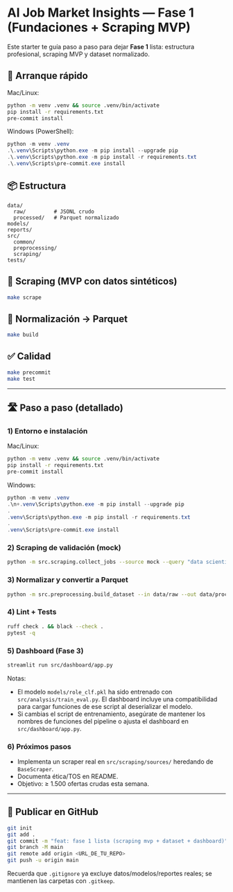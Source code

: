 
# AI Job Market Insights — Fase 1 (Fundaciones + Scraping MVP)

Este starter te guía paso a paso para dejar **Fase 1** lista: estructura profesional, scraping MVP y dataset normalizado.

## 🚀 Arranque rápido

Mac/Linux:
```bash
python -m venv .venv && source .venv/bin/activate
pip install -r requirements.txt
pre-commit install
```

Windows (PowerShell):
```powershell
python -m venv .venv
.\.venv\Scripts\python.exe -m pip install --upgrade pip
.\.venv\Scripts\python.exe -m pip install -r requirements.txt
.\.venv\Scripts\pre-commit.exe install
```

## 📦 Estructura
```
data/
  raw/         # JSONL crudo
  processed/   # Parquet normalizado
models/
reports/
src/
  common/
  preprocessing/
  scraping/
tests/
```

## 🔧 Scraping (MVP con datos sintéticos)
```bash
make scrape
```

## 🧹 Normalización → Parquet
```bash
make build
```

## ✅ Calidad
```bash
make precommit
make test
```

---

## 🛣️ Paso a paso (detallado)

### 1) Entorno e instalación

Mac/Linux:
```bash
python -m venv .venv && source .venv/bin/activate
pip install -r requirements.txt
pre-commit install
```

Windows:
```powershell
python -m venv .venv
.\n+.venv\Scripts\python.exe -m pip install --upgrade pip
.
.venv\Scripts\python.exe -m pip install -r requirements.txt
.
.venv\Scripts\pre-commit.exe install
```

### 2) Scraping de validación (mock)
```bash
python -m src.scraping.collect_jobs --source mock --query "data scientist" --location "Spain" --limit 50 --out data/raw/mock_jobs.jsonl
```

### 3) Normalizar y convertir a Parquet
```bash
python -m src.preprocessing.build_dataset --in data/raw --out data/processed/jobs_features.parquet
```

### 4) Lint + Tests
```bash
ruff check . && black --check .
pytest -q
```

### 5) Dashboard (Fase 3)

```bash
streamlit run src/dashboard/app.py
```

Notas:
- El modelo `models/role_clf.pkl` ha sido entrenado con `src/analysis/train_eval.py`. El dashboard incluye una compatibilidad para cargar funciones de ese script al deserializar el modelo.
- Si cambias el script de entrenamiento, asegúrate de mantener los nombres de funciones del pipeline o ajusta el dashboard en `src/dashboard/app.py`.

### 6) Próximos pasos
- Implementa un scraper real en `src/scraping/sources/` heredando de `BaseScraper`.
- Documenta ética/TOS en README.
- Objetivo: ≥ 1.500 ofertas crudas esta semana.

---

## 🔄 Publicar en GitHub

```bash
git init
git add .
git commit -m "feat: fase 1 lista (scraping mvp + dataset + dashboard)"
git branch -M main
git remote add origin <URL_DE_TU_REPO>
git push -u origin main
```

Recuerda que `.gitignore` ya excluye datos/modelos/reportes reales; se mantienen las carpetas con `.gitkeep`.
